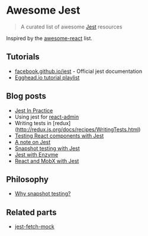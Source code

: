 # Awesome Jest

> A curated list of awesome [Jest](https://github.com/facebook/jest) resources

Inspired by the [awesome-react](https://github.com/enaqx/awesome-react) list.

## Tutorials

- [facebook.github.io/jest](http://facebook.github.io/jest/) - Official jest documentation
- [Egghead.io tutorial playlist](https://egghead.io/playlists/testing-javascript-with-jest-a36c4074)

## Blog posts
- [Jest In Practice](http://marmelab.com/blog/2015/06/24/jest-in-practice.html) 
- Using jest for [react-admin](https://github.com/marmelab/react-admin)
- Writing tests in [redux] (http://redux.js.org/docs/recipes/WritingTests.html) 
- [Testing React components with Jest](https://www.sitepoint.com/test-react-components-jest)
- [A note on Jest](https://github.com/facebookincubator/create-react-app/pull/250#issuecomment-237098619)
- [Snapshot testing with Jest](http://benmccormick.org/2016/09/19/testing-with-jest-snapshots-first-impressions)
- [Jest with Enzyme](https://www.codementor.io/react/tutorial/unit-testing-react-components-jest-or-enzyme)
- [React and MobX with Jest](https://semaphoreci.com/community/tutorials/how-to-test-react-and-mobx-with-jest)

## Philosophy
- [Why snapshot testing?](https://facebook.github.io/jest/blog/2016/07/27/jest-14.html)
## Related parts
 
- [jest-fetch-mock](https://www.npmjs.com/package/jest-fetch-mock)